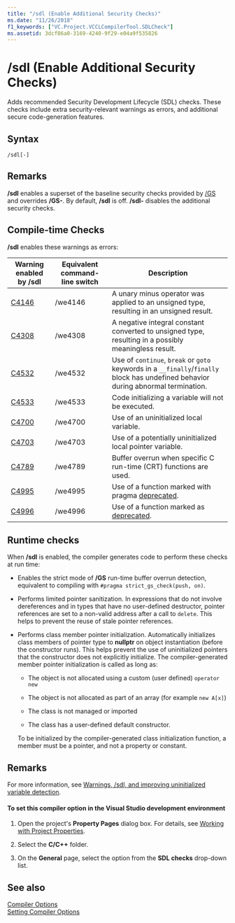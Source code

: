```yaml
---
title: "/sdl (Enable Additional Security Checks)"
ms.date: "11/26/2018"
f1_keywords: ["VC.Project.VCCLCompilerTool.SDLCheck"]
ms.assetid: 3dcf86a0-3169-4240-9f29-e04a9f535826
---
```

# /sdl (Enable Additional Security Checks)

Adds recommended Security Development Lifecycle (SDL) checks. These checks include extra security-relevant warnings as errors, and additional secure code-generation features.

## Syntax

```
/sdl[-]
```

## Remarks

**/sdl** enables a superset of the baseline security checks provided by [/GS](../../build/reference/gs-buffer-security-check.md) and overrides **/GS-**. By default, **/sdl** is off. **/sdl-** disables the additional security checks.

## Compile-time Checks

**/sdl** enables these warnings as errors:

|Warning enabled by /sdl|Equivalent command-line switch|Description|
|------------------------------|-------------------------------------|-----------------|
|[C4146](../../error-messages/compiler-warnings/compiler-warning-level-2-c4146.md)|/we4146|A unary minus operator was applied to an unsigned type, resulting in an unsigned result.|
|[C4308](../../error-messages/compiler-warnings/compiler-warning-level-2-c4308.md)|/we4308|A negative integral constant converted to unsigned type, resulting in a possibly meaningless result.|
|[C4532](../../error-messages/compiler-warnings/compiler-warning-level-1-c4532.md)|/we4532|Use of `continue`, `break` or `goto` keywords in a `__finally`/`finally` block has undefined behavior during abnormal termination.|
|[C4533](../../error-messages/compiler-warnings/compiler-warning-level-1-c4533.md)|/we4533|Code initializing a variable will not be executed.|
|[C4700](../../error-messages/compiler-warnings/compiler-warning-level-1-and-level-4-c4700.md)|/we4700|Use of an uninitialized local variable.|
|[C4703](../../error-messages/compiler-warnings/compiler-warning-level-4-c4703.md)|/we4703|Use of a potentially uninitialized local pointer variable.|
|[C4789](../../error-messages/compiler-warnings/compiler-warning-level-1-c4789.md)|/we4789|Buffer overrun when specific C run-time (CRT) functions are used.|
|[C4995](../../error-messages/compiler-warnings/compiler-warning-level-3-c4995.md)|/we4995|Use of a function marked with pragma [deprecated](../../preprocessor/deprecated-c-cpp.md).|
|[C4996](../../error-messages/compiler-warnings/compiler-warning-level-3-c4996.md)|/we4996|Use of a function marked as [deprecated](../../cpp/deprecated-cpp.md).|

## Runtime checks

When **/sdl** is enabled, the compiler generates code to perform these checks at run time:

- Enables the strict mode of **/GS** run-time buffer overrun detection, equivalent to compiling with `#pragma strict_gs_check(push, on)`.

- Performs limited pointer sanitization. In expressions that do not involve dereferences and in types that have no user-defined destructor, pointer references are set to a non-valid address after a call to `delete`. This helps to prevent the reuse of stale pointer references.

- Performs class member pointer initialization. Automatically initializes class members of pointer type to **nullptr** on object instantiation (before the constructor runs). This helps prevent the use of uninitialized pointers that the constructor does not explicitly initialize. The compiler-generated member pointer initialization is called as long as:

  - The object is not allocated using a custom (user defined) `operator new`

  - The object is not allocated as part of an array (for example `new A[x]`)

  - The class is not managed or imported

  - The class has a user-defined default constructor.

  To be initialized by the compiler-generated class initialization function, a member must be a pointer, and not a property or constant.

## Remarks

For more information, see [Warnings, /sdl, and improving uninitialized variable detection](https://cloudblogs.microsoft.com/microsoftsecure/2012/06/06/warnings-sdl-and-improving-uninitialized-variable-detection/).

#### To set this compiler option in the Visual Studio development environment

1. Open the project's **Property Pages** dialog box. For details, see [Working with Project Properties](../../ide/working-with-project-properties.md).

1. Select the **C/C++** folder.

1. On the **General** page, select the option from the **SDL checks** drop-down list.

## See also

[Compiler Options](../../build/reference/compiler-options.md)<br/>
[Setting Compiler Options](../../build/reference/setting-compiler-options.md)
